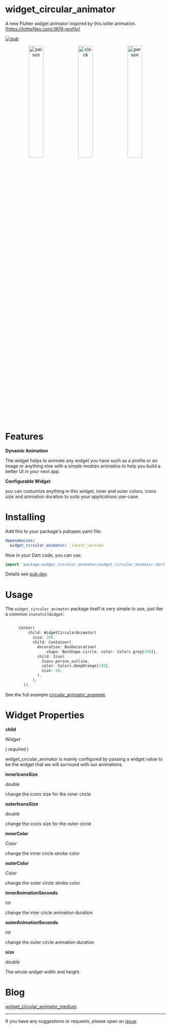 # widget_circular_animator

A new Flutter widget animator inspired by this lottie animation. [https://lottiefiles.com/3619-profile]


[![pub](https://img.shields.io/pub/v/widget_circular_animator.svg)](https://pub.dev/packages/widget_circular_animator/install)


<div align="center">
<img src="https://github.com/Ezaldeen99/widget_circular_animator/raw/master/screenshots/example2.gif" width="30%" height="30%" alt="person"/>
<img src="https://github.com/Ezaldeen99/widget_circular_animator/raw/master/screenshots/example_2.gif" width="30%" height="30%" alt="clock"/>
<img src="https://github.com/Ezaldeen99/widget_circular_animator/raw/master/screenshots/example.gif" width="30%" height="30%" alt="person"/>
</div>

# Features

**Dynamic Animation**

The widget helps to animate any widget you have such as a profile or an image or anything else with a simple modren animatins to help you build a better UI in your next app.


**Configurable Widget**

you can costumize anything in this widget, inner and outer colors, icons size and animation duration to suits your applications use-case.

# Installing

Add this to your package's pubspec.yaml file:

```yaml
dependencies:
  widget_circular_animator: _latest_version
```

Now in your Dart code, you can use:

```dart
import 'package:widget_circular_animator/widget_circular_animator.dart';
```

Details see [pub.dev](https://pub.dev/packages/widget_circular_animator/install).

# Usage

The `widget_circular_animator` package itself is very simple to use, just like a common `statefullWidget`:

```dart

      Center(
          child: WidgetCircularAnimator(
            size: 200,
            child: Container(
              decoration: BoxDecoration(
                  shape: BoxShape.circle, color: Colors.grey[200]),
              child: Icon(
                Icons.person_outline,
                color: Colors.deepOrange[200],
                size: 60,
              ),
            ),
        )),

```



See the full example [circular_animator_example](https://github.com/Ezaldeen99/flutter_circular_animator/tree/master/example).

# Widget Properties

**child**

*Widget*

*( required )*

widget_circular_animator is mainly configured by passing a widget value to be the widget that we will surround with our animations. 


**innerIconsSize**

*double*

change the icons size for the inner circle


**outerIconsSize**

*double*

change the icons size for the outer circle


**innerColor**

*Color*

change the inner circle stroke color


**outerColor**

*Color*

change the outer circle stroke color


**innerAnimationSeconds**

*int*

change the inter circle animation duration

**outerAnimationSeconds**

*int*

change the outer circle animation duration


**size**

*double*

The whole widget width and height.


# Blog


[widget_circular_animator_medium](https://medium.com/@ezaldden99/introducing-a-new-flutter-widget-animator-b499c1a98ee5) 


---

If you have any suggestions or requests, please open an [issue](https://github.com/Ezaldeen99/flutter_circular_animator/issues).


